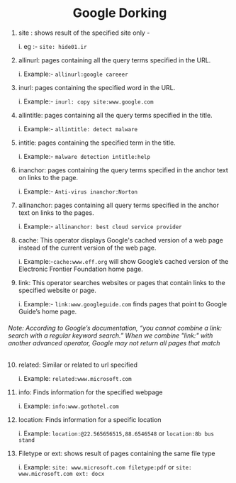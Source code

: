 <center><h1> Google Dorking</h1></center>

1. site : shows result of the specified site only - 
	
	i. eg :- `site: hide01.ir`

2. allinurl:  pages containing all the query terms specified in the URL. 

	i. Example:- `allinurl:google careeer`

3. inurl:  pages containing the specified word in the URL.

	i. Example:- `inurl: copy site:www.google.com `

4. allintitle: pages containing all the query terms specified in the title.

	i. Example:- `allintitle: detect malware`

5. intitle: pages containing the specified term in the title.

	i. Example:- `malware detection intitle:help` 

6. inanchor: pages containing the query terms specified in the anchor text on links to the page.

	i. Example:- `Anti-virus inanchor:Norton`

7. allinanchor: pages containing all query terms specified in the anchor text on links to the pages.

	i. Example:- `allinanchor: best cloud service provider`

8. cache: This operator displays Google's cached version of a web page instead of the current version of the web page.

	i. Example:-`cache:www.eff.org` will show Google’s cached version of the Electronic Frontier Foundation home page.

9. link: This operator searches websites or pages that contain links to the specified website or page.

	i. Example:- `link:www.googleguide.com` finds pages that point to Google Guide’s home page.

###### *Note: According to Google’s documentation, “you cannot combine a link: search with a regular keyword search.” When we combine "link:" with another advanced operator, Google may not return all pages that match*

10. related: Similar or related to url specified

	i. Example: `related:www.microsoft.com`

11. info: Finds information for the specified webpage 
	
	i. Example: `info:www.gothotel.com`

12. location: Finds information for a specific location

	i. Example: `location:@22.565656515,88.6546548` or `location:8b bus stand`

13. Filetype or ext: shows result of pages containing the same file type

	i. Example: `site: www.microsoft.com filetype:pdf` or `site: www.microsoft.com ext: docx`